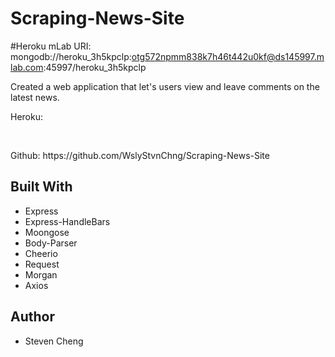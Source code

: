 # Scraping-News-Site

#Heroku mLab URI: mongodb://heroku_3h5kpclp:otg572npmm838k7h46t442u0kf@ds145997.mlab.com:45997/heroku_3h5kpclp

<tr>
<p>Created a web application that let's users view and leave comments on the latest news. 
</p>

<p>Heroku: </p>
<br>
<p>Github: https://github.com/WslyStvnChng/Scraping-News-Site</p>

<h2>Built With</h2>
<ul>
<li>Express</li>
<li>Express-HandleBars</li>
<li>Moongose</li>
<li>Body-Parser</li>
<li>Cheerio</li>
<li>Request</li>
<li>Morgan</li>
<li>Axios</li>
</ul>
<tr>


<h2>Author</h2>
<ul>
<li>Steven Cheng <a href="https://github.com/WslyStvnChng/"></li>


